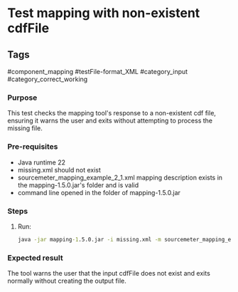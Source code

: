 # Test mapping with non-existent cdfFile

## Tags
#component_mapping #testFile-format_XML  #category_input #category_correct_working

### Purpose
This test checks the mapping tool's response to a non-existent cdf file, ensuring it warns the user and exits without attempting to process the missing file.

### Pre-requisites
* Java runtime 22
* missing.xml should not exist
* sourcemeter_mapping_example_2_1.xml mapping description exists in the mapping-1.5.0.jar's folder and is valid
* command line opened in the folder of mapping-1.5.0.jar

### Steps
1. Run:
	```cmd 
	java -jar mapping-1.5.0.jar -i missing.xml -m sourcemeter_mapping_example_2_1.xml 
	```

### Expected result
The tool warns the user that the input cdfFile does not exist and exits normally without creating the output file.

